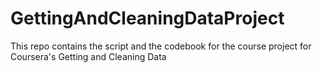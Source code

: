 # GettingAndCleaningDataProject
This repo contains the script and the codebook for the course project for Coursera's Getting and Cleaning Data

